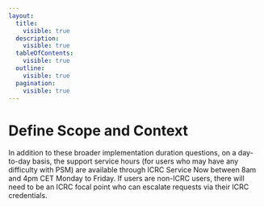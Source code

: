 ```yaml
---
layout:
  title:
    visible: true
  description:
    visible: true
  tableOfContents:
    visible: true
  outline:
    visible: true
  pagination:
    visible: true
---
```


# Define Scope and Context

In addition to these broader implementation duration questions, on a day-to-day basis, the support service hours (for users who may have any difficulty with PSM) are available through ICRC Service Now between 8am and 4pm CET Monday to Friday. If users are non-ICRC users, there will need to be an ICRC focal point who can escalate requests via their ICRC credentials.
